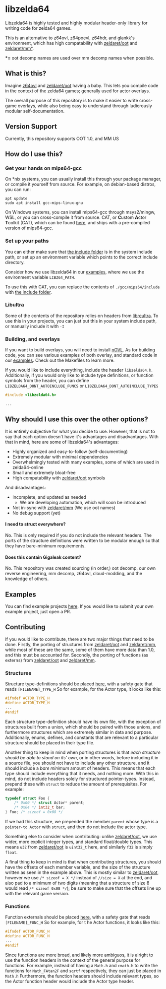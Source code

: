 # libzelda64
Libzelda64 is highly tested and highly modular header-only library for writing code for zelda64 games.

This is an alternative to z64ovl, z64poevl, z64hdr, and glankk's environment, which has high compatability with [zeldaret/oot](https://github.com/zeldaret/oot) and [zeldaret/mm*](https://github.com/zeldaret/mm).

**\*=** oot decomp names are used over mm decomp names when possible.

## What is this?
Imagine [z64ovl](https://github.com/CrookedPoe/z64ovl/) and [zeldaret/oot](https://github.com/zeldaret/oot) having a baby. This lets you compile code in the context of the zelda64 games; generally used for actor overlays.

The overall purpose of this repository is to make it easier to write cross-game overlays, while also being easy to understand through ludicrously modular self-documentation.

## Version Support
Currently, this repository supports OOT 1.0, and MM US

## How do I use this?

### Get your hands on mips64-gcc
On *nix systems, you can usually install this through your package manager, or compile it yourself from source.
For example, on debian-based distros, you can run:

```
apt update
sudo apt install gcc-mips-linux-gnu
```

On Windows systems, you can install mips64-gcc through msys2/mingw, WSL, or you can cross-compile it from source.
CAT, or **C**ustom **A**ctor **T**oolkit (CAT), which can be found [here](https://hylianmodding.com/?p=217), and ships with a pre-compiled version of mips64-gcc.

### Set up your paths
You can either make sure that [the include folder](include) is in the system include path, or set up an environment variable which points to the correct include directory.

Consider how we use libzelda64 in our [examples](examples), where we use the environment variable `LIBZ64_PATH`.

To use this with CAT, you can replace the contents of `./gcc/mips64/include` with [the include folder](include).

### Libultra
Some of the contents of the repository relies on headers from [libreultra](https://github.com/n64decomp/libreultra). To use this in your projects, you can just put this in your system include path, or manually include it with `-I`

### Building, and overlays
If you want to build overlays, you will need to install [nOVL](https://github.com/z64me/nOVL).
As for building code, you can see various examples of both overlay, and standard code in our [examples](examples). Check out the Makefiles to learn more.

If you would like to include everything, include the header `libzelda64.h`. Additionally, if you would only like to include type definitions, or function symbols from the header, you can define `LIBZELDA64_DONT_AUTOINCLUDE_FUNCS` or `LIBZELDA64_DONT_AUTOINCLUDE_TYPES`
```c
#include <libzelda64.h>

...
```

## Why should I use this over the other options?
It is entirely subjective for what you decide to use. However, that is not to say that each option doesn't have it's advantages and disadvantages. With that in mind, here are some of libzelda64's advantages:
- Highly organized and easy-to-follow (self-documenting)
- Extremely modular with minimal dependencies
- Overwhelmingly tested with many examples, some of which are used in zelda64-online
- Small and extremely bloat-free
- High compatability with [zeldaret/oot](https://github.com/zeldaret/oot) symbols

And disadvantages:
- Incomplete, and updated as needed
    - We are developing automation, which will soon be introduced
- Not in-sync with [zeldaret/mm](https://github.com/zeldaret/mm) (We use oot names)
- No debug support (yet)

#### I need to struct everywhere?
No. This is only required if you do not include the relevant headers. The ports of the structure definitions were written to be modular enough so that they have bare-minimum requirements.

#### Does this contain Gigaleak content?
No. This repository was created sourcing (in order,) oot decomp, our own reverse engineering, mm decomp, z64ovl, cloud-modding, and the knowledge of others.

## Examples
You can find example projects [here](examples). If you would like to submit your own example project, just open a PR.

## Contributing
If you would like to contribute, there are two major things that need to be done.
Firstly, the porting of structures from [zeldaret/oot](https://github.com/zeldaret/oot) and [zeldaret/mm](https://github.com/zeldaret/mm), while most of these are the same, some of them have more data than 1.0, and this must be accounted for.
Secondly, the porting of functions (as externs) from [zeldaret/oot](https://github.com/zeldaret/oot) and [zeldaret/mm](https://github.com/zeldaret/mm).

### Structures
Structure type-definitions should be placed [here](gcc/mips64/include/libzelda64/lib/types), with a safety gate that reads `[FILENAME]_TYPE_H`
So for example, for the Actor type, it looks like this:

```c
#ifndef ACTOR_TYPE_H
#define ACTOR_TYPE_H
...
#endif
```

Each structure type-definition should have its own file, with the exception of structures built from a union, which should be paired with those unions, and furthermore structures which are extremely similar in data and purpose.
Additionally, enums, defines, and constants that are relevant to a particular structure should be placed in their type file.

Another thing to keep in mind when porting structures is that _each structure should be able to stand on its' own_, or in other words, before including it in a source file, you should not have to include any other structure, and it should include a _bare minimum_ amount of headers.
This means that each type should include everything that it needs, and nothing more. With this in mind, do not include headers solely for structured pointer-types. Instead, prepend these with `struct` to reduce the amount of prerequisites.
For example:

```c
typedef struct Foo {
    /* 0x00 */ struct Actor* parent;
    /* 0x04 */ int32_t bar;
} Foo; /* sizeof = 0x08 */
```

If we had this structure, we prepended the member `parent` whose type is a `pointer-to Actor` with `struct`, and then do not include the actor type.

Something else to consider when contributing: unlike [zeldaret/oot](https://github.com/zeldaret/oot), we use wider, more explicit integer types, and standard float/double types. This means `u32` from [zeldaret/oot](https://github.com/zeldaret/oot) is `uint32_t` here, and similarly `f32` is simply `float`.

A final thing to keep in mind is that when contributing structures, you should have the offsets of each member variable, and the size of the structure written as seen in the example above. This is mostly similar to [zeldaret/oot](https://github.com/zeldaret/oot), however we use `/* sizeof = X */` instead of `//size = X` at the end, and also pad to a minimum of two digits (meaning that a structure of size 8 would read `/* sizeof 0x08 */`); be sure to make sure that the offsets line up with the relevant game version.

### Functions
Function externals should be placed [here](include/libzelda64/lib), with a safety gate that reads `[FILENAME]_FUNC_H`
So for example, for t he Actor functions, it looks like this:

```c
#ifndef ACTOR_FUNC_H
#define ACTOR_FUNC_H
...
#endif
```

Since functions are more broad, and likely more ambiguos, it is alright to use the function headers in the context of the general purpose for functions.
For example, instead of having a `Math.h` and `cmath.h` to write the functions for `Math_FAtan2F` and `sqrtf` respectively, they can just be placed in `Math.h`
Furthermore, the function headers should include relevant types, so the Actor function header would include the Actor type header.

